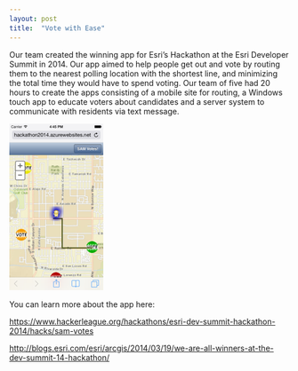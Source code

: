 ```yaml
---
layout: post
title:  "Vote with Ease"
---
```

Our team created the winning app for Esri’s Hackathon at the Esri Developer Summit in 2014.  Our app aimed to help people get out and vote by routing them to the nearest polling location with the shortest line, and minimizing the total time they would have to spend voting.  Our team of five had 20 hours to create the apps consisting of a mobile site for routing, a Windows touch app to educate voters about candidates and a server system to communicate with residents via text message.

[<img src="/images/projects/voting-app.png" alt="screenshot of the votign app">]("http://blogs.esri.com/esri/arcgis/2014/03/19/we-are-all-winners-at-the-dev-summit-14-hackathon/")

You can learn more about the app here:

https://www.hackerleague.org/hackathons/esri-dev-summit-hackathon-2014/hacks/sam-votes

http://blogs.esri.com/esri/arcgis/2014/03/19/we-are-all-winners-at-the-dev-summit-14-hackathon/
